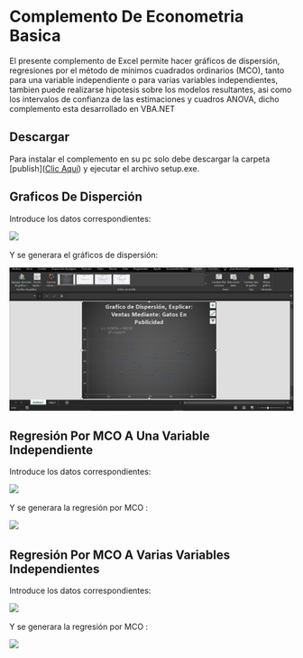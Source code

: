 # Complemento De Econometria Basica  

El presente complemento de Excel permite hacer gráficos de dispersión, regresiones por el método de mínimos cuadrados ordinarios (MCO), tanto para una variable independiente o para varias variables independientes, tambien puede realizarse hipotesis sobre los modelos resultantes, asi como los intervalos de confianza de las estimaciones y cuadros ANOVA, dicho complemento esta desarrollado en VBA.NET

## Descargar
Para instalar el complemento en su pc solo debe descargar la carpeta [publish](<a href="https://download-directory.github.io/?url=https%3A%2F%2Fgithub.com%2FLASPUMSS%2FCOMPLEMENTO-EXCEL-DE-ECONOMETRIA%2Ftree%2Fmaster%2Fpublish" target="_blank">Clic Aquí</a>) y ejecutar el archivo setup.exe.

## Graficos De Disperción
Introduce los datos correspondientes:

![](Resources/img_form_grafico2.jpg)

Y se generara el gráficos de dispersión:

![](https://raw.githubusercontent.com/LASPUMSS/COMPLEMENTO-DE-ECONOMETRIA-BASICA/master/Resources/grafico_dispersion.jpg)


## Regresión Por MCO A Una Variable Independiente

Introduce los datos correspondientes:

![](Resources/img_form_RLUV.jpg)

Y se generara la regresión por MCO :

![](Resources/RLUV.jpg)

## Regresión Por MCO A Varias Variables Independientes

Introduce los datos correspondientes:

![](Resources/img_form_RLVV.jpg)

Y se generara la regresión por MCO :

![](Resources/RLVV.jpg)
